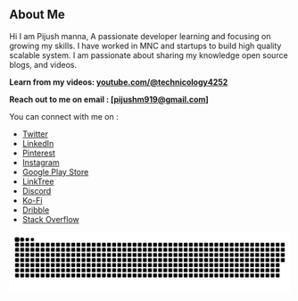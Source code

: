 **About Me**
-

Hi I am Pijush manna, A passionate developer learning and focusing on growing my skills. I have worked in MNC and startups to build high quality scalable system. I am passionate about sharing my knowledge open source blogs, and videos.

**Learn from my videos: [youtube.com/@technicology4252](https://www.youtube.com/@technicology4252)**

**Reach out to me on email : [pijushm919@gmail.com]**

You can connect with me on : 

- [Twitter](https://twitter.com/Wizard712410)
- [LinkedIn](https://www.linkedin.com/in/pijushmanna/)
- [Pinterest](https://in.pinterest.com/pijushmanna12344/)
- [Instagram](https://www.instagram.com/bong_pijush/)
- [Google Play Store](https://play.google.com/store/apps/dev?id=6420808460803251421)
- [LinkTree](https://linktr.ee/pijushmanna)
- [Discord](https://discord.gg/PeRQKcxd)
- [Ko-Fi](https://ko-fi.com/pijushmanna)
- [Dribble](https://dribbble.com/pijush65)
- [Stack Overflow](https://stackoverflow.com/users/10370374/pijush-manna)

![mishmanners snake gif](https://github.com/mishmanners/MishManners/blob/output/github-contribution-grid-snake.svg)
